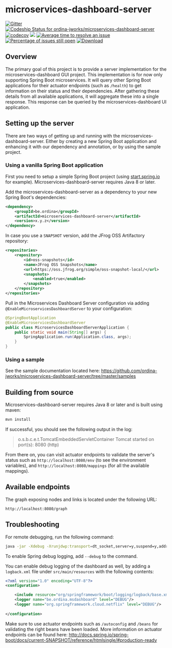 # microservices-dashboard-server
[![Gitter](https://badges.gitter.im/ordina-jworks/microservices-dashboard.svg)](https://gitter.im/ordina-jworks/microservices-dashboard?utm_source=badge&utm_medium=badge&utm_campaign=pr-badge)
[ ![Codeship Status for ordina-jworks/microservices-dashboard-server](https://codeship.com/projects/29bfd6e0-de37-0133-bed6-5e9acf2db2e6/status?branch=master)](https://codeship.com/projects/144644)
[![codecov](https://codecov.io/gh/ordina-jworks/microservices-dashboard-server/branch/master/graph/badge.svg)](https://codecov.io/gh/ordina-jworks/microservices-dashboard-server)
[![][license img]][license]
[![Average time to resolve an issue](http://isitmaintained.com/badge/resolution/ordina-jworks/microservices-dashboard-server.svg)](http://isitmaintained.com/project/ordina-jworks/microservices-dashboard-server "Average time to resolve an issue")
[![Percentage of issues still open](http://isitmaintained.com/badge/open/ordina-jworks/microservices-dashboard-server.svg)](http://isitmaintained.com/project/ordina-jworks/microservices-dashboard-server "Percentage of issues still open")
[ ![Download](https://api.bintray.com/packages/ordina-jworks/microservices-dashboard-server/microservices-dashboard-server/images/download.svg) ](https://bintray.com/ordina-jworks/microservices-dashboard-server/microservices-dashboard-server/_latestVersion)

## Overview

The primary goal of this project is to provide a server implementation for the microservices-dashboard GUI project.
This implementation is for now only supporting Spring Boot microservices.
It will query other Spring Boot applications for their actuator endpoints (such as ```/health```) to get information on their status and their dependencies.
After gathering these details from all available applications, it will aggregate these into a single response.
This response can be queried by the microservices-dashboard UI application.

## Setting up the server

There are two ways of getting up and running with the microservices-dashboard-server.
Either by creating a new Spring Boot application and enhancing it with our dependency and annotation, or by using the sample project.

### Using a vanilla Spring Boot application

First you need to setup a simple Spring Boot project (using [start.spring.io](http://start.spring.io) for example).
Microservices-dashboard-server requires Java 8 or later.

Add the microservices-dashboard-server as a dependency to your new Spring Boot's dependencies:

```xml
<dependency>
	<groupId>be.ordina</groupId>
	<artifactId>microservices-dashboard-server</artifactId>
	<version>x.y.z</version>
</dependency>
```

In case you use a `SNAPSHOT` version, add the JFrog OSS Artifactory repository:

```xml
<repositories>
	<repository>
		<id>oss-snapshots</id>
		<name>JFrog OSS Snapshots</name>
		<url>https://oss.jfrog.org/simple/oss-snapshot-local/</url>
		<snapshots>
			<enabled>true</enabled>
		</snapshots>
	</repository>
</repositories>
```

Pull in the Microservices Dashboard Server configuration via adding `@EnableMicroservicesDashboardServer` to your configuration:

```java
@SpringBootApplication
@EnableMicroservicesDashboardServer
public class MicroservicesDashboardServerApplication {
	public static void main(String[] args) {
		SpringApplication.run(Application.class, args);
	}
}
```

### Using a sample

See the sample documentation located here: https://github.com/ordina-jworks/microservices-dashboard-server/tree/master/samples

## Building from source

Microservices-dashboard-server requires Java 8 or later and is built using maven:

```bash
mvn install
```

If successful, you should see the following output in the log:

> o.s.b.c.e.t.TomcatEmbeddedServletContainer Tomcat started on port(s): 8080 (http)

From there on, you can visit actuator endpoints to validate the server's status such as ```http://localhost:8080/env``` (to see the environment variables), and ```http://localhost:8080/mappings``` (for all the available mappings).

## Available endpoints

The graph exposing nodes and links is located under the following URL:

```
http://localhost:8080/graph
```

## Troubleshooting

For remote debugging, run the following command:

```bash
java -jar -Xdebug -Xrunjdwp:transport=dt_socket,server=y,suspend=y,address=5005 target/*.jar
```

To enable Spring debug logging, add ```--debug``` to the command.

You can enable debug logging of the dashboard as well, by adding a ```logback.xml``` file under ```src/main/resources``` with the following contents:
```xml
<?xml version="1.0" encoding="UTF-8"?>
<configuration>

    <include resource="org/springframework/boot/logging/logback/base.xml"/>
    <logger name="be.ordina.msdashboard" level="DEBUG"/>
    <logger name="org.springframework.cloud.netflix" level="DEBUG"/>
    
</configuration>
```

Make sure to use actuator endpoints such as ```/autoconfig``` and ```/beans``` for validating the right beans have been loaded.
More information on actuator endpoints can be found here: http://docs.spring.io/spring-boot/docs/current-SNAPSHOT/reference/htmlsingle/#production-ready

[license]:LICENSE-2.0.txt
[license img]:https://img.shields.io/badge/License-Apache%202-blue.svg
